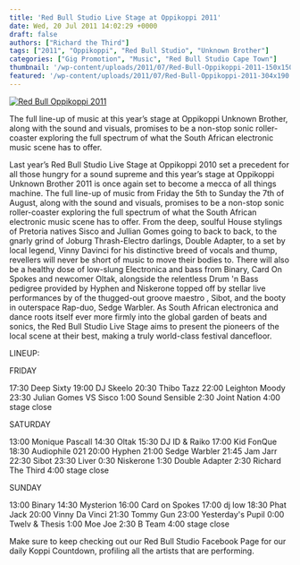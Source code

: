 ```yaml
---
title: 'Red Bull Studio Live Stage at Oppikoppi 2011'
date: Wed, 20 Jul 2011 14:02:29 +0000
draft: false
authors: ["Richard the Third"]
tags: ["2011", "Oppikoppi", "Red Bull Studio", "Unknown Brother"]
categories: ["Gig Promotion", "Music", "Red Bull Studio Cape Town"]
thumbnail: '/wp-content/uploads/2011/07/Red-Bull-Oppikoppi-2011-150x150.jpg'
featured: '/wp-content/uploads/2011/07/Red-Bull-Oppikoppi-2011-304x190.jpg'
---
```


[![](/wp-content/uploads/2011/07/Red-Bull-Oppikoppi-2011-e1311170473798.jpg "Red Bull Oppikoppi 2011")](/2011/07/20/red-bull-studio-live-stage-at-oppikoppi-2011/red-bull-oppikoppi-2011/)

The full line-up of music at this year’s stage at Oppikoppi Unknown Brother, along with the sound and visuals, promises to be a non-stop sonic roller-coaster exploring the full spectrum of what the South African electronic music scene has to offer.

Last year’s Red Bull Studio Live Stage at Oppikoppi 2010 set a precedent for all those hungry for a sound supreme and this year’s stage at Oppikoppi Unknown Brother 2011 is once again set to become a mecca of all things machine. The full line-up of music from Friday the 5th to Sunday the 7th of August, along with the sound and visuals, promises to be a non-stop sonic roller-coaster exploring the full spectrum of what the South African electronic music scene has to offer. From the deep, soulful House stylings of Pretoria natives Sisco and Jullian Gomes going to back to back, to the gnarly grind of Joburg Thrash-Electro darlings, Double Adapter, to a set by local legend, Vinny Davinci for his distinctive breed of vocals and thump, revellers will never be short of music to move their bodies to. There will also be a healthy dose of low-slung Electronica and bass from Binary, Card On Spokes and newcomer Oltak, alongside the relentless Drum 'n Bass pedigree provided by Hyphen and Niskerone topped off by stellar live performances by of the thugged-out groove maestro , Sibot, and the booty in outerspace Rap-duo, Sedge Warbler. As South African electronica and dance roots itself ever more firmly into the global garden of beats and sonics, the Red Bull Studio Live Stage aims to present the pioneers of the local scene at their best, making a truly world-class festival dancefloor.

LINEUP:

FRIDAY

17:30 Deep Sixty 19:00 DJ Skeelo 20:30 Thibo Tazz 22:00 Leighton Moody 23:30 Julian Gomes VS Sisco 1:00 Sound Sensible 2:30 Joint Nation 4:00 stage close

SATURDAY

13:00 Monique Pascall 14:30 Oltak 15:30 DJ ID & Raiko 17:00 Kid FonQue 18:30 Audiophile 021 20:00 Hyphen 21:00 Sedge Warbler 21:45 Jam Jarr 22:30 Sibot 23:30 Liver 0:30 Niskerone 1:30 Double Adapter 2:30 Richard The Third 4:00 stage close

SUNDAY

13:00 Binary 14:30 Mysterion 16:00 Card on Spokes 17:00 dj low 18:30 Phat Jack 20:00 Vinny Da Vinci 21:30 Tommy Gun 23:00 Yesterday's Pupil 0:00 Twelv & Thesis 1:00 Moe Joe 2:30 B Team 4:00 stage close

Make sure to keep checking out our Red Bull Studio Facebook Page for our daily Koppi Countdown, profiling all the artists that are performing.

